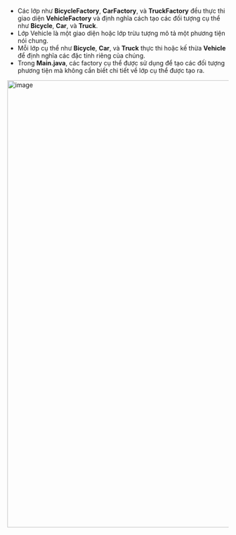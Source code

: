 - Các lớp như **BicycleFactory**, **CarFactory**, và **TruckFactory** đều thực thi giao diện **VehicleFactory** và định nghĩa cách tạo các đối tượng cụ thể như **Bicycle**, **Car**, và **Truck**.
- Lớp Vehicle là một giao diện hoặc lớp trừu tượng mô tả một phương tiện nói chung.
- Mỗi lớp cụ thể như **Bicycle**, **Car**, và **Truck** thực thi hoặc kế thừa **Vehicle** để định nghĩa các đặc tính riêng của chúng.
- Trong **Main.java**, các factory cụ thể được sử dụng để tạo các đối tượng phương tiện mà không cần biết chi tiết về lớp cụ thể được tạo ra.

<img width="1019" alt="image" src="https://github.com/git-thaitech/design-patterns/assets/72333463/71b444cd-1489-44b1-ab1e-075aabcaad46">
